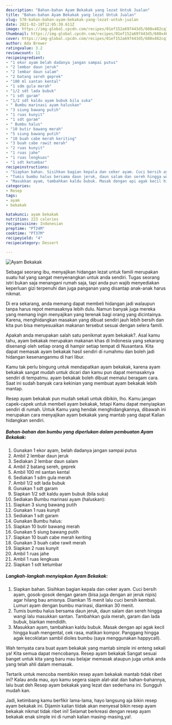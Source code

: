 ```yaml
---
description: "Bahan-bahan Ayam Bekakak yang lezat Untuk Jualan"
title: "Bahan-bahan Ayam Bekakak yang lezat Untuk Jualan"
slug: 570-bahan-bahan-ayam-bekakak-yang-lezat-untuk-jualan
date: 2021-02-18T12:05:39.611Z
image: https://img-global.cpcdn.com/recipes/01ef152a697443d5/680x482cq70/ayam-bekakak-foto-resep-utama.jpg
thumbnail: https://img-global.cpcdn.com/recipes/01ef152a697443d5/680x482cq70/ayam-bekakak-foto-resep-utama.jpg
cover: https://img-global.cpcdn.com/recipes/01ef152a697443d5/680x482cq70/ayam-bekakak-foto-resep-utama.jpg
author: Ada Brewer
ratingvalue: 3.2
reviewcount: 11
recipeingredient:
- "1 ekor ayam belah dadanya jangan sampai putus"
- "2 lembar daun jeruk"
- "2 lembar daun salam"
- "2 batang sereh geprek"
- "100 ml santan kental"
- "1 sdm gula merah"
- "1/2 sdt lada bubuk"
- "1 sdt garam"
- "1/2 sdt kaldu ayam bubuk bila suka"
- " Bumbu marinasi ayam haluskan"
- "3 siung bawang putih"
- "1 ruas kunyit"
- "1 sdt garam"
- " Bumbu halus"
- "10 butir bawang merah"
- "5 siung bawang putih"
- "10 buah cabe merah keriting"
- "3 buah cabe rawit merah"
- "2 ruas kunyit"
- "1 ruas jahe"
- "1 ruas lengkuas"
- "1 sdt ketumbar"
recipeinstructions:
- "Siapkan bahan. Sisihkan bagian kepala dan ceker ayam. Cuci bersih ayam, gosok-gosok dengan garam (bisa juga dengan air jeruk nipis) agar hilang bau amisnya. Diamkan 15 menit lalu cuci bersih kembali. Lumuri ayam dengan bumbu marinasi, diamkan 30 menit."
- "Tumis bumbu halus bersama daun jeruk, daun salam dan sereh hingga wangi lalu masukkan santan. Tambahkan gula merah, garam dan lada bubuk, biarkan mendidih."
- "Masukkan ayam, tambahkan kaldu bubuk. Masak dengan api agak kecil hingga kuah mengental, cek rasa, matikan kompor. Panggang hingga agak kecoklatan sambil dioles bumbu (saya menggunakan happycall)."
categories:
- Resep
tags:
- ayam
- bekakak

katakunci: ayam bekakak 
nutrition: 223 calories
recipecuisine: Indonesian
preptime: "PT24M"
cooktime: "PT37M"
recipeyield: "4"
recipecategory: Dessert

---
```



![Ayam Bekakak](https://img-global.cpcdn.com/recipes/01ef152a697443d5/680x482cq70/ayam-bekakak-foto-resep-utama.jpg)

Sebagai seorang ibu, menyajikan hidangan lezat untuk famili merupakan suatu hal yang sangat menyenangkan untuk anda sendiri. Tugas seorang istri bukan saja menangani rumah saja, tapi anda pun wajib menyediakan keperluan gizi terpenuhi dan juga panganan yang disantap anak-anak harus nikmat.

Di era  sekarang, anda memang dapat membeli hidangan jadi walaupun tanpa harus repot memasaknya lebih dulu. Namun banyak juga mereka yang memang ingin menyajikan yang terenak bagi orang yang dicintainya. Karena, menghidangkan masakan yang dibuat sendiri jauh lebih bersih dan kita pun bisa menyesuaikan makanan tersebut sesuai dengan selera famili. 



Apakah anda merupakan salah satu penikmat ayam bekakak?. Asal kamu tahu, ayam bekakak merupakan makanan khas di Indonesia yang sekarang disenangi oleh setiap orang di hampir setiap tempat di Nusantara. Kita dapat memasak ayam bekakak hasil sendiri di rumahmu dan boleh jadi hidangan kesenanganmu di hari libur.

Kamu tak perlu bingung untuk mendapatkan ayam bekakak, karena ayam bekakak sangat mudah untuk dicari dan kamu pun dapat memasaknya sendiri di tempatmu. ayam bekakak boleh dibuat memalui beragam cara. Saat ini sudah banyak cara kekinian yang membuat ayam bekakak lebih mantap.

Resep ayam bekakak pun mudah sekali untuk dibikin, lho. Kamu jangan capek-capek untuk membeli ayam bekakak, tetapi Kamu dapat menyiapkan sendiri di rumah. Untuk Kamu yang hendak menghidangkannya, dibawah ini merupakan cara menyajikan ayam bekakak yang mantab yang dapat Kalian hidangkan sendiri.

<!--inarticleads1-->

##### Bahan-bahan dan bumbu yang diperlukan dalam pembuatan Ayam Bekakak:

1. Gunakan 1 ekor ayam, belah dadanya jangan sampai putus
1. Ambil 2 lembar daun jeruk
1. Sediakan 2 lembar daun salam
1. Ambil 2 batang sereh, geprek
1. Ambil 100 ml santan kental
1. Sediakan 1 sdm gula merah
1. Ambil 1/2 sdt lada bubuk
1. Gunakan 1 sdt garam
1. Siapkan 1/2 sdt kaldu ayam bubuk (bila suka)
1. Sediakan  Bumbu marinasi ayam (haluskan):
1. Siapkan 3 siung bawang putih
1. Gunakan 1 ruas kunyit
1. Sediakan 1 sdt garam
1. Gunakan  Bumbu halus:
1. Siapkan 10 butir bawang merah
1. Gunakan 5 siung bawang putih
1. Siapkan 10 buah cabe merah keriting
1. Gunakan 3 buah cabe rawit merah
1. Siapkan 2 ruas kunyit
1. Ambil 1 ruas jahe
1. Ambil 1 ruas lengkuas
1. Siapkan 1 sdt ketumbar




<!--inarticleads2-->

##### Langkah-langkah menyiapkan Ayam Bekakak:

1. Siapkan bahan. Sisihkan bagian kepala dan ceker ayam. Cuci bersih ayam, gosok-gosok dengan garam (bisa juga dengan air jeruk nipis) agar hilang bau amisnya. Diamkan 15 menit lalu cuci bersih kembali. Lumuri ayam dengan bumbu marinasi, diamkan 30 menit.
1. Tumis bumbu halus bersama daun jeruk, daun salam dan sereh hingga wangi lalu masukkan santan. Tambahkan gula merah, garam dan lada bubuk, biarkan mendidih.
1. Masukkan ayam, tambahkan kaldu bubuk. Masak dengan api agak kecil hingga kuah mengental, cek rasa, matikan kompor. Panggang hingga agak kecoklatan sambil dioles bumbu (saya menggunakan happycall).




Wah ternyata cara buat ayam bekakak yang mantab simple ini enteng sekali ya! Kita semua dapat mencobanya. Resep ayam bekakak Sangat sesuai banget untuk kita yang baru mau belajar memasak ataupun juga untuk anda yang telah ahli dalam memasak.

Tertarik untuk mencoba membikin resep ayam bekakak mantab tidak ribet ini? Kalau anda mau, ayo kamu segera siapin alat-alat dan bahan-bahannya, lalu buat deh Resep ayam bekakak yang lezat dan sederhana ini. Sungguh mudah kan. 

Jadi, ketimbang kamu berfikir lama-lama, hayo langsung aja bikin resep ayam bekakak ini. Dijamin kalian tiidak akan menyesal bikin resep ayam bekakak nikmat tidak ribet ini! Selamat berkreasi dengan resep ayam bekakak enak simple ini di rumah kalian masing-masing,ya!.

